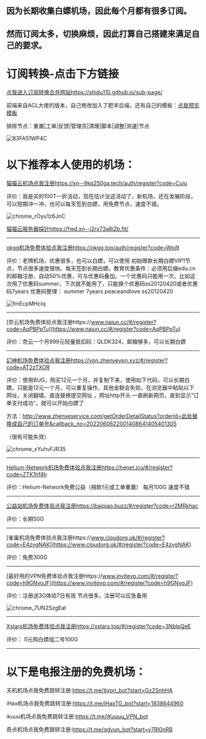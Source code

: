 
## 因为长期收集白嫖机场，因此每个月都有很多订阅。
## 然而订阅太多，切换麻烦，因此打算自己搭建来满足自己的要求。

# 订阅转换-点击下方链接

[点我进入订阅转换合并网站https://shidu110.github.io/sub-page/](https://shidu110.github.io/sub-page/)

前端来自ACL大佬的版本，自己修改加入了肥羊后端，还有自己的模板：[点我预览模板](https://raw.githubusercontent.com/shidu110/ACL4SSR-shiduver/rm/Clash/config/shidu110_Online_Full_ini.ini)

排除节点：重置|工单|反馈|管理员|清理|脚本|调整|测速|节点

![83FA51WP4C](https://user-images.githubusercontent.com/57930393/187378940-e0bb9a09-16a2-44f1-95cb-b93f40573367.png)

# 以下推荐本人使用的机场：

[猫猫云机场点我注册https://xn--9kq250ga.tech/auth/register?code=Cuiu](https://xn--9kq250ga.tech/auth/register?code=Cuiu)

评价：我是买的100T一折活动，现在估计没这活动了，新机场，还在发展阶段，可以短期冲一冲，也可以每天签到白嫖，用免费节点，速度不错。

![chrome_rOyu1z6JnC](https://user-images.githubusercontent.com/57930393/187404079-d54861b5-fb48-4e96-9af5-3884841d2c6d.png)

[猫猫云服务器探针https://fwd.xn--i2ry73a8i2b.fit/](https://fwd.xn--i2ry73a8i2b.fit/)

--------------------------------------------------------------------------------------------------------------------------------------------------------------------

[okgg机场免费体验点我注册https://okgg.top/auth/register?code=Wpj9](https://okgg.top/auth/register?code=Wpj9)

评价：老牌机场，优惠很多，也可以白嫖，可以使用 初始赠款长期白嫖VIP1节点，节点很多速度很快。每天签到长期白嫖。教育优惠条件：必须用后缀edu.cn的邮箱注册，自动50%优惠，可与优惠码叠加。一个优惠码只能用一次，比如这次用了优惠码summer，下次就不能用了，只能换个优惠码ss20120420或者优惠码7years
优惠码整理：
summer
7years
peaceandlove
ss20120420

![fmEcpMHcIq](https://user-images.githubusercontent.com/57930393/188773285-c62b1ebf-a489-4a05-9226-da8759071794.png)

--------------------------------------------------------------------------------------------------------------------------------------------------------------------

[奈云机场免费体验点我注册https://www.naiun.cc/#/register?code=AqPBPpTu](https://www.naiun.cc/#/register?code=AqPBPpTu)

评价：奈云一个月999元轻量抵扣码：QLDK324，邮箱够多，可以长期白嫖

--------------------------------------------------------------------------------------------------------------------------------------------------------------------

[幻神机场免费体验点我注册https://vpn.zhenyevpn.xyz/#/register?code=AT2zTXOR](https://vpn.zhenyevpn.xyz/#/register?code=AT2zTXOR)

评价：使用BUG，购买12元一个月，并复制下来，使用如下代码，可以长期白嫖。只能是12元一个月，可以重复操作，其他金额会失败。在浏览器中粘贴以下网址，关闭翻墙，直连替换提交网址
，网址http开头.一直刷新网页，直到显示“订单支付成功“，就可以开始白嫖了

方法：http://www.zhenyeservice.com/getOrderDetailStatus?orderId=此处替换成自己的订单号&callback_no=2022060622001408641405401305

（很有可能失效）

![chrome_xYuhvFJR35](https://user-images.githubusercontent.com/57930393/188781737-fb5e29c3-b85e-4d39-9b77-e918dc1a9473.png)

--------------------------------------------------------------------------------------------------------------------------------------------------------------------

[Helium-Network机场免费体验点我注册https://henet.icu/#/register?code=ZTK1hf4h](https://henet.icu/#/register?code=ZTK1hf4h)

评价：Helium-Network免费公益（捐款1元或工单重置） 每月100G 速度不错

--------------------------------------------------------------------------------------------------------------------------------------------------------------------

[公益站机场免费体验点我注册https://baipiao.buzz/#/register?code=r2MRkhac](https://baipiao.buzz/#/register?code=r2MRkhac)

评价：长期50G 

--------------------------------------------------------------------------------------------------------------------------------------------------------------------

[雀巢机场免费体验点我注册https://www.cloudorg.uk/#/register?code=E4zvgNAK](https://www.cloudorg.uk/#/register?code=E4zvgNAK)

评价：免费300G 

--------------------------------------------------------------------------------------------------------------------------------------------------------------------

[最好用的VPN免费体验点我注册https://www.invitevp.com/#/register?code=h9GNvoJF](https://www.invitevp.com/#/register?code=h9GNvoJF)

评价：注册送3G体验7日有效 节点很多，注册可以应急备用

![chrome_7UN2SzgEat](https://user-images.githubusercontent.com/57930393/188637709-299580d8-dce2-4bc7-8f3c-fe245e12a135.png)


--------------------------------------------------------------------------------------------------------------------------------------------------------------------

[Xstars机场免费体验点我注册https://xstars.top/#/register?code=3NblpQeE](https://xstars.top/#/register?code=3NblpQeE)

评价： 0元购白嫖组二号100G

--------------------------------------------------------------------------------------------------------------------------------------------------------------------

# 以下是电报注册的免费机场：

天机机场点我免费跳转注册:https://t.me/tjvpn_bot?start=Gz2SnhHA

iHax机场点我免费跳转注册:https://t.me/iHaxTG_bot?start=1838644960

ikuuu机场点我免费跳转注册:https://t.me/iKuuuu_VPN_bot

奇点机场点我免费跳转注册:https://t.me/qdyun_bot?start=v7RI0nRB




